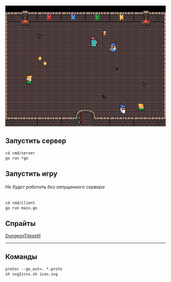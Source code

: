 
![Скриншот](./screenshot.png 'Скриншотес')

## Запустить сервер

```
cd cmd/server
go run *go
```

## Запустить игру

###### Не будет работать без запущенного сервера

```
cd cmd/client
go run main.go
```

## Спрайты

[DungeonTilesetII](https://0x72.itch.io/dungeontileset-ii)

---

## Команды

```
protoc --go_out=. *.proto
sh svg2icns.sh icon.svg
```
